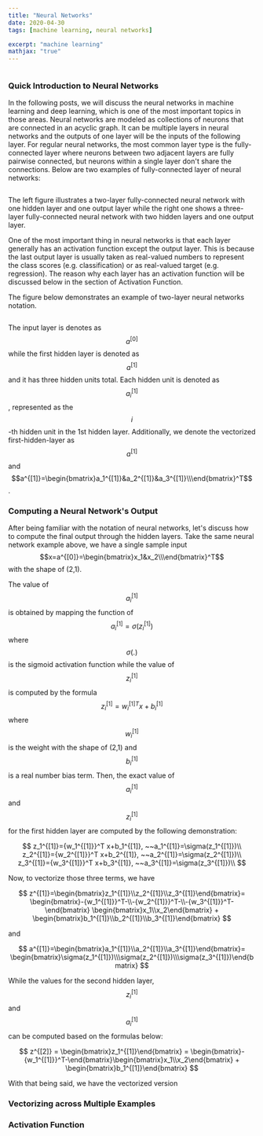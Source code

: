 ```yaml
---
title: "Neural Networks"
date: 2020-04-30
tags: [machine learning, neural networks]

excerpt: "machine learning"
mathjax: "true"
---
```


<img src="{{ site.url }}{{ site.baseurl }}/images/neural networks/header_img.svg" alt="">

### Quick Introduction to Neural Networks

In the following posts, we will discuss the neural networks in machine learning and deep learning, which is one of the most important topics in those areas. Neural networks are modeled as collections of neurons that are connected in an acyclic graph. It can be multiple layers in neural networks and the outputs of one layer will be the inputs of the following layer. For regular neural networks, the most common layer type is the fully-connected layer where neurons between two adjacent layers are fully pairwise connected, but neurons within a single layer don't share the connections. Below are two examples of fully-connected layer of neural networks:    

<img src="{{ site.url }}{{ site.baseurl }}/images/neural networks/neural_networks_example.PNG" alt="">

The left figure illustrates a two-layer fully-connected neural network with one hidden layer and one output layer while the right one shows a three-layer fully-connected neural network with two hidden layers and one output layer.

One of the most important thing in neural networks is that each layer generally has an activation function except the output layer. This is because the last output layer is usually taken as real-valued numbers to represent the class scores (e.g. classification) or as real-valued target (e.g. regression). The reason why each layer has an activation function will be discussed below in the section of Activation Function.

The figure below demonstrates an example of two-layer neural networks notation.

<img src="{{ site.url }}{{ site.baseurl }}/images/neural networks/notation.jpg" alt="">

The input layer is denotes as $$a^{[0]}$$ while the first hidden layer is denoted as $$a^{[1]}$$ and it has three hidden units total. Each hidden unit is denoted as $$a_i^{[1]}$$, represented as the $$i$$-th hidden unit in the 1st hidden layer. Additionally, we denote the vectorized  first-hidden-layer as $$a^{[1]}$$ and $$a^{[1]}=\begin{bmatrix}a_1^{[1]}&a_2^{[1]}&a_3^{[1]}\\\end{bmatrix}^T$$.

### Computing a Neural Network's Output
After being familiar with the notation of neural networks, let's discuss how to compute the final output through the hidden layers. Take the same neural network example above, we have a single sample input $$x=a^{[0]}=\begin{bmatrix}x_1&x_2\\\end{bmatrix}^T$$ with the shape of (2,1).

The value of $$a_i^{[1]}$$ is obtained by mapping the function of $$a_i^{[1]}=\sigma(z_i^{[1]})$$ where $$\sigma(.)$$ is the sigmoid activation function while the value of $$z_i^{[1]}$$ is computed by the formula $$z_i^{[1]}={w_i^{[1]}}^T x+b_i^{[1]}$$ where $$w_i^{[1]}$$ is the weight with the shape of (2,1) and $$b_i^{[1]}$$ is a real number bias term. Then, the exact value of $$a_i^{[1]}$$ and $$z_i^{[1]}$$ for the first hidden layer are computed by the following demonstration:

$$
z_1^{[1]}={w_1^{[1]}}^T x+b_1^{[1]}, ~~a_1^{[1]}=\sigma(z_1^{[1]})\\
z_2^{[1]}={w_2^{[1]}}^T x+b_2^{[1]}, ~~a_2^{[1]}=\sigma(z_2^{[1]})\\
z_3^{[1]}={w_3^{[1]}}^T x+b_3^{[1]}, ~~a_3^{[1]}=\sigma(z_3^{[1]})\\
$$

Now, to vectorize those three terms, we have

$$
z^{[1]}=\begin{bmatrix}z_1^{[1]}\\z_2^{[1]}\\z_3^{[1]}\end{bmatrix}=
\begin{bmatrix}-{w_1^{[1]}}^T-\\-{w_2^{[1]}}^T-\\-{w_3^{[1]}}^T-\end{bmatrix}
\begin{bmatrix}x_1\\x_2\end{bmatrix} + \begin{bmatrix}b_1^{[1]}\\b_2^{[1]}\\b_3^{[1]}\end{bmatrix}
$$

and

$$
a^{[1]}=\begin{bmatrix}a_1^{[1]}\\a_2^{[1]}\\a_3^{[1]}\end{bmatrix}=
\begin{bmatrix}\sigma(z_1^{[1]})\\\sigma(z_2^{[1]})\\\sigma(z_3^{[1]})\end{bmatrix}
$$

While the values for the second hidden layer, $$z_i^{[1]}$$ and $$a_i^{[1]}$$ can be computed based on the formulas below:

$$
z^{[2]} = \begin{bmatrix}z_1^{[1]}\end{bmatrix} =
\begin{bmatrix}-{w_1^{[1]}}^T-\end{bmatrix}\begin{bmatrix}x_1\\x_2\end{bmatrix} +
 \begin{bmatrix}b_1^{[1]}\end{bmatrix}
$$

With that being said, we have the vectorized version


### Vectorizing across Multiple Examples


### Activation Function
